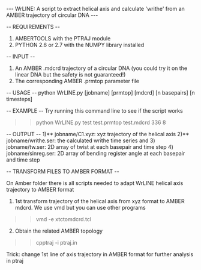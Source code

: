 --- WrLINE: A script to extract helical axis and calculate 'writhe' from an AMBER trajectory of circular DNA ---

-- REQUIREMENTS --
1) AMBERTOOLS with the PTRAJ module
2) PYTHON 2.6 or 2.7 with the NUMPY library installed

-- INPUT --
1) An AMBER .mdcrd trajectory of a circular DNA (you could try it on the linear DNA but the safety is not guaranteed!)
2) The corresponding AMBER .prmtop parameter file

-- USAGE --
python WrLINE.py [jobname] [prmtop] [mdcrd] [n basepairs] [n timesteps]

-- EXAMPLE --
Try running this command line to see if the script works
>> python WrLINE.py test test.prmtop test.mdcrd 336 8

-- OUTPUT --
1)** jobname/C1.xyz: xyz trajectory of the helical axis 
2)** jobname/writhe.ser: the calculated writhe time series
and
3) jobname/tw.ser: 2D array of twist at each basepair and time step 
4) jobname/sinreg.ser: 2D array of bending register angle at each basepair and time step 

-- TRANSFORM FILES TO AMBER FORMAT --

On Amber folder there is all scripts needed to adapt WrLINE helical axis trajectory to AMBER format

1) 1st transform trajectory of the helical axis from xyz format to AMBER mdcrd. We use vmd but you can use other programs
>> vmd -e xtctomdcrd.tcl
2) Obtain the related AMBER topology
>> cpptraj -i ptraj.in

Trick: change 1st line of axis trajectory in AMBER format for further analysis in ptraj

